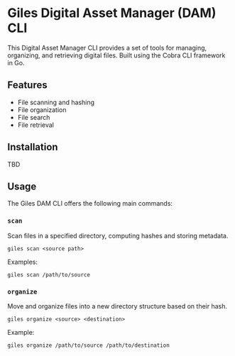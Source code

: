 # Giles Digital Asset Manager (DAM) CLI

This Digital Asset Manager CLI provides a set of tools for managing, organizing, and retrieving digital files. Built using the Cobra CLI framework in Go.

## Features

- File scanning and hashing
- File organization
- File search
- File retrieval

## Installation

TBD

## Usage

The Giles DAM CLI offers the following main commands:

### `scan`

Scan files in a specified directory, computing hashes and storing metadata.

```
giles scan <source path> 
```

Examples:
```
giles scan /path/to/source
```

### `organize`

Move and organize files into a new directory structure based on their hash.

```
giles organize <source> <destination>
```

Example:
```
giles organize /path/to/source /path/to/destination
```
